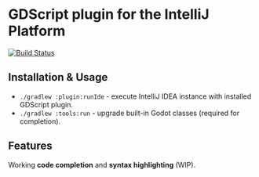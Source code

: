 # GDScript plugin for the IntelliJ Platform

[![Build Status](https://travis-ci.com/exigow/intellij-gdscript.svg)](https://travis-ci.com/exigow/intellij-gdscript)

## Installation & Usage

* `./gradlew :plugin:runIde` - execute IntelliJ IDEA instance with installed GDScript plugin.
* `./gradlew :tools:run` - upgrade built-in Godot classes (required for completion).

## Features

Working **code completion** and **syntax highlighting** (WIP).

